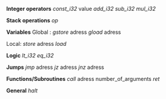 **Integer operators**
*const_i32* value
*add_i32*
*sub_i32*
*mul_i32*

**Stack operations**
*op*

**Variables**
Global :
*gstore* adress
*gload* adress

Local:
*store* adress
*load*

**Logic**
*lt_i32*
*eq_i32*

**Jumps**
*jmp* adress
*jz* adress
*jnz* adress

**Functions/Subroutines**
*call* adress number_of_arguments
*ret*

**General**
*halt*